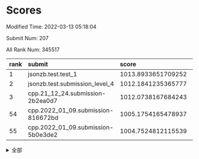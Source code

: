 # Scores

Modified Time: 2022-03-13 05:18:04

Submit Num: 207

All Rank Num: 345517

| rank |               submit               |       score        |       sigma        | pk_num |
| :--- | :--------------------------------- | :----------------- | :----------------- | :----- |
| 1    | jsonzb.test.test_1                 | 1013.8933651709252 | 0.8286573927690462 | 6678   |
| 2    | jsonzb.test.submission_level_4     | 1012.1841235365777 | 0.793424194091033  | 6677   |
| 3    | cpp.21_12_24.submission-2b2ea0d7   | 1012.0738167684243 | 0.7916865397451013 | 6674   |
| 54   | cpp.2022_01_09.submission-816672bd | 1005.1754165478937 | 0.7271616298222826 | 6677   |
| 55   | cpp.2022_01_09.submission-5b0e3de2 | 1004.7524812115539 | 0.7051293467914226 | 6680   |


<details>
<summary>全部</summary>

| rank |                 submit                 |       score        |       sigma        | pk_num |
| :--- | :------------------------------------- | :----------------- | :----------------- | :----- |
| 1    | jsonzb.test.test_1                     | 1013.8933651709252 | 0.8286573927690462 | 6678   |
| 2    | jsonzb.test.submission_level_4         | 1012.1841235365777 | 0.793424194091033  | 6677   |
| 3    | cpp.21_12_24.submission-2b2ea0d7       | 1012.0738167684243 | 0.7916865397451013 | 6674   |
| 4    | gobigger.level_3.submission_level_3_42 | 1011.9600525751116 | 0.7944110821361076 | 6676   |
| 5    | gobigger.level_3.submission_level_3_16 | 1011.5363610228392 | 0.7895937509387945 | 6674   |
| 6    | gobigger.level_3.submission_level_3_15 | 1011.1501729473092 | 0.756011640589482  | 6677   |
| 7    | gobigger.level_3.submission_level_3_23 | 1011.0474136089397 | 0.7710755320420819 | 6670   |
| 8    | gobigger.level_3.submission_level_3_20 | 1011.0000941233174 | 0.7778213177386116 | 6671   |
| 9    | gobigger.level_3.submission_level_3_19 | 1010.9938178673264 | 0.7798184998061787 | 6679   |
| 10   | gobigger.level_3.submission_level_3_22 | 1010.9156200836189 | 0.761763652896051  | 6670   |
| 11   | gobigger.level_3.submission_level_3_29 | 1010.8953818219692 | 0.7533583694732152 | 6676   |
| 12   | gobigger.level_3.submission_level_3_0  | 1010.8469409811497 | 0.7633932439558476 | 6676   |
| 13   | gobigger.level_3.submission_level_3_6  | 1010.707586603183  | 0.7772460639201871 | 6678   |
| 14   | gobigger.level_3.submission_level_3_21 | 1010.6983919743898 | 0.7783032980791468 | 6673   |
| 15   | gobigger.level_3.submission_level_3_27 | 1010.6468278630857 | 0.8043056869017499 | 6680   |
| 16   | gobigger.level_3.submission_level_3_4  | 1010.5788342835837 | 0.7640221467085306 | 6680   |
| 17   | gobigger.level_3.submission_level_3_41 | 1010.5711008899364 | 0.7694615552357038 | 6682   |
| 18   | gobigger.level_3.submission_level_3_9  | 1010.5475037630797 | 0.7501315885873744 | 6677   |
| 19   | gobigger.level_3.submission_level_3_30 | 1010.436414945311  | 0.7631196018892253 | 6671   |
| 20   | gobigger.level_3.submission_level_3_33 | 1010.3854788455092 | 0.7875360761956016 | 6678   |
| 21   | gobigger.level_3.submission_level_3_7  | 1010.3536102499156 | 0.7492668959395838 | 6675   |
| 22   | gobigger.level_3.submission_level_3_39 | 1010.3030091899269 | 0.7432330199512304 | 6678   |
| 23   | gobigger.level_3.submission_level_3_36 | 1010.2906170177486 | 0.7587409557495663 | 6678   |
| 24   | gobigger.level_3.submission_level_3_26 | 1010.2588169667267 | 0.7623633148169411 | 6680   |
| 25   | gobigger.level_3.submission_level_3_10 | 1010.1330007385069 | 0.7628257762627004 | 6679   |
| 26   | gobigger.level_3.submission_level_3_47 | 1010.0942022049032 | 0.7353358239327394 | 6673   |
| 27   | gobigger.level_3.submission_level_3_25 | 1010.0298570534945 | 0.763992355763447  | 6677   |
| 28   | gobigger.level_3.submission_level_3_37 | 1010.0022177663955 | 0.7642462649552378 | 6678   |
| 29   | gobigger.level_3.submission_level_3_34 | 1009.9611829504598 | 0.806483906449345  | 6676   |
| 30   | gobigger.level_3.submission_level_3_31 | 1009.9229270487953 | 0.7574249386012583 | 6681   |
| 31   | gobigger.level_3.submission_level_3_28 | 1009.8940684104741 | 0.7545439939374852 | 6682   |
| 32   | gobigger.level_3.submission_level_3_24 | 1009.7711905954413 | 0.7538991144994175 | 6678   |
| 33   | gobigger.level_3.submission_level_3_18 | 1009.752059457615  | 0.7517769602188731 | 6683   |
| 34   | gobigger.level_3.submission_level_3_35 | 1009.7469426429047 | 0.7485775589796028 | 6676   |
| 35   | gobigger.level_3.submission_level_3_11 | 1009.6610211042023 | 0.7408971891047136 | 6672   |
| 36   | gobigger.level_3.submission_level_3_13 | 1009.6372735881812 | 0.7624412099140518 | 6672   |
| 37   | gobigger.level_3.submission_level_3_12 | 1009.6075667222211 | 0.7553799872667287 | 6676   |
| 38   | gobigger.level_3.submission_level_3_5  | 1009.5987926523202 | 0.7775113210014182 | 6678   |
| 39   | gobigger.level_3.submission_level_3_2  | 1009.5265059067293 | 0.753940928692647  | 6676   |
| 40   | gobigger.level_3.submission_level_3_45 | 1009.4964314807149 | 0.7601704427562161 | 6683   |
| 41   | gobigger.level_3.submission_level_3_46 | 1009.4692426753193 | 0.7400195087458966 | 6682   |
| 42   | gobigger.level_3.submission_level_3_43 | 1009.4239657047568 | 0.747648120840394  | 6679   |
| 43   | gobigger.level_3.submission_level_3_48 | 1009.4061372221976 | 0.7539443623499522 | 6672   |
| 44   | gobigger.level_3.submission_level_3_49 | 1009.3279712147626 | 0.755806738195654  | 6674   |
| 45   | gobigger.level_3.submission_level_3_32 | 1009.2791453412515 | 0.7590672965250786 | 6678   |
| 46   | gobigger.level_3.submission_level_3_1  | 1009.1799124123625 | 0.7444002496910525 | 6676   |
| 47   | gobigger.level_3.submission_level_3_44 | 1009.1708490463359 | 0.7421806614320254 | 6673   |
| 48   | gobigger.level_3.submission_level_3_40 | 1008.8976543573908 | 0.7399898701448457 | 6671   |
| 49   | gobigger.level_3.submission_level_3_8  | 1008.7368160484133 | 0.7399354938336254 | 6674   |
| 50   | gobigger.level_3.submission_level_3_14 | 1008.4614244530542 | 0.7383067804578639 | 6676   |
| 51   | gobigger.level_3.submission_level_3_17 | 1008.218020506853  | 0.7509131724490431 | 6681   |
| 52   | gobigger.level_3.submission_level_3_38 | 1008.1401190386143 | 0.7278977691394437 | 6682   |
| 53   | gobigger.level_3.submission_level_3_3  | 1008.1032485566001 | 0.7273449601962761 | 6674   |
| 54   | cpp.2022_01_09.submission-816672bd     | 1005.1754165478937 | 0.7271616298222826 | 6677   |
| 55   | cpp.2022_01_09.submission-5b0e3de2     | 1004.7524812115539 | 0.7051293467914226 | 6680   |
| 56   | gobigger.level_1.submission_level_1_6  | 1004.6375231854634 | 0.7373987316563125 | 6680   |
| 57   | gobigger.level_1.submission_level_1_0  | 1004.5905193619787 | 0.7148109453636172 | 6676   |
| 58   | gobigger.level_1.submission_level_1_26 | 1004.577146222602  | 0.736790418268355  | 6675   |
| 59   | gobigger.level_1.submission_level_1_36 | 1004.4735755578384 | 0.713295359568803  | 6679   |
| 60   | gobigger.level_1.submission_level_1_48 | 1004.4266708369547 | 0.7231784024559303 | 6676   |
| 61   | gobigger.level_1.submission_level_1_17 | 1004.3049326373803 | 0.7100276995640553 | 6682   |
| 62   | gobigger.level_1.submission_level_1_29 | 1004.1852258105365 | 0.7239136982882861 | 6679   |
| 63   | gobigger.level_1.submission_level_1_34 | 1004.0675785735946 | 0.7247805281452868 | 6675   |
| 64   | gobigger.level_1.submission_level_1_7  | 1003.9738892622034 | 0.7116231264761551 | 6686   |
| 65   | gobigger.level_1.submission_level_1_33 | 1003.948753558672  | 0.7187509648920593 | 6677   |
| 66   | gobigger.level_1.submission_level_1_21 | 1003.9045237929513 | 0.7114197581908556 | 6679   |
| 67   | gobigger.level_1.submission_level_1_38 | 1003.9014854721879 | 0.7141039406481248 | 6674   |
| 68   | gobigger.level_1.submission_level_1_18 | 1003.901056953791  | 0.7194305866860369 | 6679   |
| 69   | gobigger.level_1.submission_level_1_46 | 1003.8552375805244 | 0.7273774933050606 | 6676   |
| 70   | gobigger.level_1.submission_level_1_12 | 1003.8409537252568 | 0.7215878175231801 | 6676   |
| 71   | gobigger.level_1.submission_level_1_8  | 1003.7913919481523 | 0.7158854662041905 | 6677   |
| 72   | gobigger.level_1.submission_level_1_41 | 1003.7651024739278 | 0.7143764295739737 | 6677   |
| 73   | gobigger.level_1.submission_level_1_42 | 1003.6689500284317 | 0.7149049432001762 | 6672   |
| 74   | gobigger.level_1.submission_level_1_49 | 1003.6630509332084 | 0.7148297764195398 | 6678   |
| 75   | gobigger.level_1.submission_level_1_40 | 1003.5295902142525 | 0.7248188439383286 | 6676   |
| 76   | gobigger.level_1.submission_level_1_15 | 1003.520697889253  | 0.7060013678133085 | 6675   |
| 77   | gobigger.level_1.submission_level_1_24 | 1003.2886834446603 | 0.7232946628707927 | 6680   |
| 78   | gobigger.level_1.submission_level_1_2  | 1003.2751705229751 | 0.7063179325621723 | 6674   |
| 79   | gobigger.level_1.submission_level_1_19 | 1003.2575266387721 | 0.7267131628841289 | 6678   |
| 80   | gobigger.level_1.submission_level_1_13 | 1003.1986976827039 | 0.7169983416875255 | 6670   |
| 81   | gobigger.level_1.submission_level_1_3  | 1003.1040000253228 | 0.7222421544284686 | 6676   |
| 82   | gobigger.level_1.submission_level_1_4  | 1003.101800279302  | 0.7134147622903785 | 6679   |
| 83   | gobigger.level_1.submission_level_1_28 | 1003.0864909993322 | 0.7150455075602793 | 6676   |
| 84   | gobigger.level_1.submission_level_1_22 | 1003.0745995250618 | 0.718333410527105  | 6675   |
| 85   | gobigger.level_1.submission_level_1_43 | 1002.9828171339902 | 0.7086152196660418 | 6681   |
| 86   | gobigger.level_1.submission_level_1_37 | 1002.9324451064922 | 0.7236289334786503 | 6678   |
| 87   | gobigger.level_1.submission_level_1_20 | 1002.9171878759591 | 0.7066150258911563 | 6675   |
| 88   | gobigger.level_1.submission_level_1_31 | 1002.8819592216571 | 0.7185701377135527 | 6671   |
| 89   | gobigger.level_1.submission_level_1_39 | 1002.8759331544875 | 0.7122341978069112 | 6679   |
| 90   | gobigger.level_1.submission_level_1_11 | 1002.8340735381207 | 0.7155956103474146 | 6674   |
| 91   | gobigger.level_1.submission_level_1_1  | 1002.832911144859  | 0.7141558481786897 | 6675   |
| 92   | gobigger.level_1.submission_level_1_45 | 1002.8139104958093 | 0.7283882466382908 | 6681   |
| 93   | gobigger.level_1.submission_level_1_32 | 1002.7628668793535 | 0.7120240661569412 | 6675   |
| 94   | gobigger.level_1.submission_level_1_10 | 1002.7589083322828 | 0.7147986360375094 | 6681   |
| 95   | gobigger.level_1.submission_level_1_35 | 1002.7217394112574 | 0.7092846602620088 | 6672   |
| 96   | gobigger.level_1.submission_level_1_9  | 1002.6345369338535 | 0.7095362127369744 | 6678   |
| 97   | gobigger.level_1.submission_level_1_44 | 1002.6167453844905 | 0.7301325202383614 | 6679   |
| 98   | gobigger.level_1.submission_level_1_5  | 1002.5850528827663 | 0.708202895425163  | 6676   |
| 99   | gobigger.level_1.submission_level_1_16 | 1002.5153855464549 | 0.7082450794133657 | 6681   |
| 100  | gobigger.level_1.submission_level_1_30 | 1002.3554074610338 | 0.7252163367254217 | 6676   |
| 101  | gobigger.level_1.submission_level_1_14 | 1002.2874640026441 | 0.7029369918764697 | 6675   |
| 102  | gobigger.level_1.submission_level_1_23 | 1002.2198120516612 | 0.7065284504594843 | 6673   |
| 103  | gobigger.level_1.submission_level_1_27 | 1002.1458608213212 | 0.7137655222094248 | 6671   |
| 104  | gobigger.level_1.submission_level_1_47 | 1001.5526239377867 | 0.7012154897667066 | 6678   |
| 105  | gobigger.level_1.submission_level_1_25 | 1001.2103407116704 | 0.7092660740012631 | 6678   |
| 106  | gobigger.random.submission_random_29   | 997.0933623197564  | 0.7062677631134185 | 6677   |
| 107  | gobigger.random.submission_random_47   | 997.0924141063423  | 0.7185437810174851 | 6670   |
| 108  | gobigger.random.submission_random_11   | 997.0088222042914  | 0.7026887090415136 | 6680   |
| 109  | gobigger.random.submission_random_45   | 996.9913257077496  | 0.7069606396224177 | 6676   |
| 110  | gobigger.random.submission_random_40   | 996.9422293720653  | 0.7096756628223996 | 6680   |
| 111  | gobigger.random.submission_random_6    | 996.922937371031   | 0.7156592842709276 | 6678   |
| 112  | gobigger.random.submission_random_10   | 996.8079508893674  | 0.6947864450331879 | 6673   |
| 113  | gobigger.random.submission_random_25   | 996.7631547977709  | 0.7258525557702716 | 6677   |
| 114  | gobigger.random.submission_random_35   | 996.6627885547005  | 0.7166143516932835 | 6678   |
| 115  | gobigger.random.submission_random_15   | 996.6261166949279  | 0.7020887919151934 | 6675   |
| 116  | gobigger.random.submission_random_27   | 996.4761556338652  | 0.7123182932571962 | 6678   |
| 117  | gobigger.random.submission_random_38   | 996.4572898881557  | 0.7069815529706448 | 6680   |
| 118  | gobigger.random.submission_random_5    | 996.450220231106   | 0.7072241111319971 | 6678   |
| 119  | gobigger.random.submission_random_14   | 996.4346745523941  | 0.6992940057146643 | 6672   |
| 120  | gobigger.random.submission_random_49   | 996.4282582104491  | 0.7069082035925411 | 6679   |
| 121  | gobigger.random.submission_random_32   | 996.3840780864235  | 0.7007354430645916 | 6678   |
| 122  | gobigger.random.submission_random_21   | 996.27793410598    | 0.7138566572840159 | 6678   |
| 123  | gobigger.random.submission_random_44   | 996.2550221097637  | 0.7108390188261644 | 6679   |
| 124  | gobigger.random.submission_random_28   | 996.249131094918   | 0.7097751141157004 | 6677   |
| 125  | gobigger.random.submission_random_7    | 996.2118609837175  | 0.7119848264846252 | 6672   |
| 126  | gobigger.random.submission_random_17   | 996.1468730274332  | 0.709465528022269  | 6673   |
| 127  | gobigger.random.submission_random_24   | 996.0272537205764  | 0.7049015285507293 | 6678   |
| 128  | gobigger.random.submission_random_46   | 995.9966688155446  | 0.7020355601059004 | 6669   |
| 129  | gobigger.random.submission_random_3    | 995.9517250359416  | 0.6967927511010839 | 6676   |
| 130  | gobigger.random.submission_random_20   | 995.8991789518872  | 0.7001533791272536 | 6678   |
| 131  | gobigger.random.submission_random_18   | 995.8664150441704  | 0.7097952601956156 | 6676   |
| 132  | gobigger.random.submission_random_19   | 995.7724658438078  | 0.7043900987939901 | 6675   |
| 133  | gobigger.random.submission_random_16   | 995.6392393539118  | 0.7154011318793162 | 6671   |
| 134  | gobigger.random.submission_random_12   | 995.6231955415321  | 0.7131468587636581 | 6679   |
| 135  | gobigger.random.submission_random_48   | 995.6224855079047  | 0.711260773370706  | 6679   |
| 136  | gobigger.random.submission_random_30   | 995.6205478678442  | 0.7223064181153273 | 6681   |
| 137  | gobigger.random.submission_random_23   | 995.5960716113373  | 0.7212575508983476 | 6679   |
| 138  | gobigger.random.submission_random_42   | 995.5278834679292  | 0.7177230001460824 | 6674   |
| 139  | gobigger.random.submission_random_43   | 995.487871843374   | 0.7265112500430083 | 6674   |
| 140  | gobigger.random.submission_random_37   | 995.4399628121762  | 0.7205021105947856 | 6675   |
| 141  | gobigger.random.submission_random_33   | 995.4112457917139  | 0.7266527237560391 | 6673   |
| 142  | gobigger.random.submission_random_1    | 995.4031610656247  | 0.7105317766633984 | 6672   |
| 143  | gobigger.random.submission_random_2    | 995.389516127951   | 0.7046596086774771 | 6675   |
| 144  | gobigger.random.submission_random_9    | 995.3686280755047  | 0.6995368226490963 | 6679   |
| 145  | gobigger.random.submission_random_31   | 995.3570508386165  | 0.7135412388823686 | 6674   |
| 146  | gobigger.random.submission_random_0    | 995.2924418961936  | 0.7143994635521125 | 6679   |
| 147  | gobigger.random.submission_random_39   | 995.2639191952061  | 0.7169743973383395 | 6674   |
| 148  | gobigger.random.submission_random_13   | 995.2341665952454  | 0.7180240559516532 | 6679   |
| 149  | gobigger.random.submission_random_26   | 995.2328220534658  | 0.7079234884052855 | 6676   |
| 150  | gobigger.random.submission_random_22   | 995.2281190826372  | 0.6981750261439146 | 6674   |
| 151  | gobigger.random.submission_random_8    | 995.1890423634896  | 0.7299572293601624 | 6681   |
| 152  | gobigger.random.submission_random_34   | 995.090464599175   | 0.7072943351065414 | 6674   |
| 153  | gobigger.random.submission_random_36   | 994.9157515256908  | 0.6992732292386077 | 6674   |
| 154  | gobigger.random.submission_random_41   | 994.8984963586987  | 0.7052545759894623 | 6680   |
| 155  | gobigger.random.submission_random_4    | 994.7117469702961  | 0.7232155687043105 | 6677   |
| 156  | gobigger.level_2.submission_level_2_38 | 994.3490329283227  | 0.7132639413166493 | 6676   |
| 157  | gobigger.level_2.submission_level_2_0  | 993.4439108348088  | 0.7395500236400935 | 6682   |
| 158  | gobigger.level_2.submission_level_2_9  | 993.4093424127096  | 0.7207740263481143 | 6677   |
| 159  | gobigger.level_2.submission_level_2_35 | 993.269634885814   | 0.7550510188183092 | 6676   |
| 160  | gobigger.level_2.submission_level_2_4  | 993.1528921203035  | 0.754424399236933  | 6674   |
| 161  | gobigger.level_2.submission_level_2_7  | 993.093928621249   | 0.7416886676543498 | 6678   |
| 162  | gobigger.level_2.submission_level_2_32 | 993.0763602319113  | 0.763143160866364  | 6679   |
| 163  | gobigger.level_2.submission_level_2_17 | 993.046770600828   | 0.7376317676956483 | 6677   |
| 164  | gobigger.level_2.submission_level_2_48 | 993.0110329977995  | 0.7631576288929609 | 6679   |
| 165  | gobigger.level_2.submission_level_2_8  | 992.8794605831501  | 0.758494017460949  | 6680   |
| 166  | gobigger.level_2.submission_level_2_16 | 992.8317683582835  | 0.7438243808917979 | 6679   |
| 167  | gobigger.level_2.submission_level_2_46 | 992.7565689757076  | 0.740800452016282  | 6675   |
| 168  | gobigger.level_2.submission_level_2_10 | 992.7535393602225  | 0.7448685611886016 | 6680   |
| 169  | gobigger.level_2.submission_level_2_26 | 992.7253968588792  | 0.7560985175449655 | 6683   |
| 170  | gobigger.level_2.submission_level_2_29 | 992.587839840796   | 0.735516860927181  | 6681   |
| 171  | gobigger.level_2.submission_level_2_39 | 992.5760958825263  | 0.7341056836795113 | 6678   |
| 172  | gobigger.level_2.submission_level_2_25 | 992.5679119487328  | 0.7300364303064523 | 6670   |
| 173  | gobigger.level_2.submission_level_2_6  | 992.5138736647417  | 0.7448728525125764 | 6676   |
| 174  | gobigger.level_2.submission_level_2_1  | 992.4778792506495  | 0.7352612382086934 | 6674   |
| 175  | gobigger.level_2.submission_level_2_41 | 992.4653279824638  | 0.7455851809173395 | 6681   |
| 176  | gobigger.level_2.submission_level_2_43 | 992.4422321283398  | 0.7451057118629905 | 6676   |
| 177  | gobigger.level_2.submission_level_2_14 | 992.3993716079693  | 0.7460275160035318 | 6672   |
| 178  | gobigger.level_2.submission_level_2_49 | 992.3227083525347  | 0.7350259345109917 | 6682   |
| 179  | gobigger.level_2.submission_level_2_21 | 992.2965855757111  | 0.7470836998283976 | 6679   |
| 180  | gobigger.level_2.submission_level_2_31 | 992.2962268741643  | 0.7515539160002573 | 6676   |
| 181  | gobigger.level_2.submission_level_2_22 | 992.2338164120798  | 0.7480918314196329 | 6679   |
| 182  | gobigger.level_2.submission_level_2_2  | 992.1067575820749  | 0.7371323668726468 | 6678   |
| 183  | gobigger.level_2.submission_level_2_47 | 992.0837043074603  | 0.7427758927918314 | 6671   |
| 184  | gobigger.level_2.submission_level_2_42 | 992.0411531857172  | 0.7452884894806286 | 6675   |
| 185  | gobigger.level_2.submission_level_2_28 | 992.0207459548179  | 0.7500908522065459 | 6679   |
| 186  | gobigger.level_2.submission_level_2_33 | 991.9800162489524  | 0.7645007732580342 | 6676   |
| 187  | gobigger.level_2.submission_level_2_23 | 991.9456040425956  | 0.7496343567426127 | 6676   |
| 188  | gobigger.level_2.submission_level_2_40 | 991.891178607361   | 0.7508238003712939 | 6672   |
| 189  | gobigger.level_2.submission_level_2_30 | 991.8281355900195  | 0.761912349327836  | 6679   |
| 190  | gobigger.level_2.submission_level_2_12 | 991.8257545357749  | 0.7616636827398197 | 6676   |
| 191  | gobigger.level_2.submission_level_2_44 | 991.6470591501181  | 0.7404590907693003 | 6672   |
| 192  | gobigger.level_2.submission_level_2_24 | 991.6449182312359  | 0.7497784270955813 | 6675   |
| 193  | gobigger.level_2.submission_level_2_13 | 991.5661511048246  | 0.7435588193802797 | 6676   |
| 194  | gobigger.level_2.submission_level_2_3  | 991.5368233019306  | 0.7472183640786562 | 6677   |
| 195  | gobigger.level_2.submission_level_2_27 | 991.4818417566137  | 0.7426144823132611 | 6673   |
| 196  | gobigger.level_2.submission_level_2_18 | 991.4713424301234  | 0.7372567736281918 | 6677   |
| 197  | gobigger.level_2.submission_level_2_45 | 991.4448586706674  | 0.7517782918871199 | 6682   |
| 198  | gobigger.level_2.submission_level_2_19 | 991.3987314409968  | 0.7581306884544703 | 6677   |
| 199  | gobigger.level_2.submission_level_2_34 | 991.3423066660282  | 0.7544745532534191 | 6675   |
| 200  | gobigger.level_2.submission_level_2_5  | 991.2046353355698  | 0.7578111738556664 | 6673   |
| 201  | gobigger.level_2.submission_level_2_20 | 991.0166015409671  | 0.7623714062650431 | 6674   |
| 202  | gobigger.level_2.submission_level_2_36 | 990.9943120846543  | 0.7500416177444866 | 6678   |
| 203  | gobigger.level_2.submission_level_2_37 | 990.9916871604674  | 0.7677135216325793 | 6682   |
| 204  | gobigger.level_2.submission_level_2_11 | 990.7655614333278  | 0.7754378552000648 | 6682   |
| 205  | gobigger.level_2.submission_level_2_15 | 990.5877154907427  | 0.7604908587519719 | 6677   |
| 206  | gobigger.none.submission_none_1        | 977.0979843191251  | 1.3674957078587273 | 6671   |
| 207  | gobigger.none.submission_none_0        | 976.2918818489841  | 1.456511763973869  | 6680   |

</details>